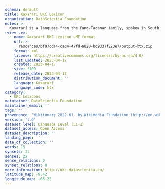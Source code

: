```yaml
---
schema: default
title: Kaxararí UKC Lexicon
organization: DataScientia Foundation
notes: >-
  Kaxararí is a language from the Pano-Tacanan family, spoken in South America. The UKC Lexicon of Kaxararí is represented as a lexico-semantic network. It consists of words, word senses, synsets, as well as sense-level and synset-level relationships.
resources:
  - name: Kaxararí UKC Lexicon LMF format
    url: >-
      resources/bf07cda4-cad4-47fd-a820-bd9337f223e7/output-ktx.zip
    format: xml
    license: https://creativecommons.org/licenses/by-nc-sa/4.0/
    last_updated: 2023-04-17
    created: 2023-04-17
    size: 2109
    release_date: 2023-04-17
    distribution_document: ''
    language: Kaxararí
    language_code: ktx
category:
  - UKC Lexicons
maintainer: DataScientia Foundation
maintainer_email: ''
tags: ''
provenance: 'Wiktionary 2022.01. by Wikimedia Foundation (http://en.wiktionary.org); CogNet 2.1 by Khuyagbaatar Batsuren, National University of Mongolia (http://cognet.ukc.disi.unitn.it); Native Languages of the Americas 2021.11. by Laura Redish and Orrin Lewis (http://www.native-languages.org); Princeton WordNet 2.1 by Princeton University (https://wordnet.princeton.edu)'
version: '1.0'
dataset_level: Language Level (L1-2)
dataset_access: Open Access
dataset_description: ''
landing_page: ''
date_of_collection: ''
words: 15
synsets: 21
senses: 22
sense_relations: 0
synset_relations: 0
more_information: http://ukc.datascientia.eu/
latitude_map: -9.42
longitude_map: -66.25
---
```

